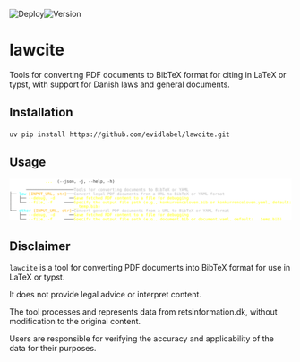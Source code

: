 ![Deploy](https://github.com/evidlabel/lawcite/actions/workflows/test.yml/badge.svg)![Version](https://img.shields.io/github/v/release/evidlabel/lawcite)

# lawcite

Tools for converting PDF documents to BibTeX format for citing in LaTeX or typst, with support for Danish laws and general documents.

## Installation

```bash
uv pip install https://github.com/evidlabel/lawcite.git
```

## Usage

![Help](docs/assets/help.svg)


## Disclaimer

`lawcite` is a tool for converting PDF documents into BibTeX format for use in LaTeX or typst. 

It does not provide legal advice or interpret content. 

The tool processes and represents data from retsinformation.dk, without modification to the original content. 

Users are responsible for verifying the accuracy and applicability of the data for their purposes.
